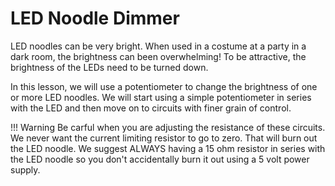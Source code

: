 # LED Noodle Dimmer

LED noodles can be very bright.  When used in a costume at
a party in a dark room, the brightness can been overwhelming!
To be attractive, the brightness of the LEDs need to be turned
down.

In this lesson, we will use a potentiometer to change
the brightness of one or more LED noodles.  We
will start using a simple potentiometer in series
with the LED and then move on to circuits with
finer grain of control.

!!! Warning
    Be carful when you are adjusting the resistance of
    these circuits.  We never want the current limiting
    resistor to go to zero.  That will burn out the LED
    noodle.  We suggest ALWAYS having a 15 ohm resistor
    in series with the LED noodle so you don't accidentally
    burn it out using a 5 volt power supply.
